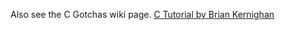 Also see the C Gotchas wiki page.
[C Tutorial by Brian Kernighan](http://www.lysator.liu.se/c/bwk-tutor.html)


